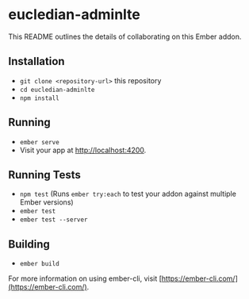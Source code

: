 # eucledian-adminlte

This README outlines the details of collaborating on this Ember addon.

## Installation

* `git clone <repository-url>` this repository
* `cd eucledian-adminlte`
* `npm install`

## Running

* `ember serve`
* Visit your app at [http://localhost:4200](http://localhost:4200).

## Running Tests

* `npm test` (Runs `ember try:each` to test your addon against multiple Ember versions)
* `ember test`
* `ember test --server`

## Building

* `ember build`

For more information on using ember-cli, visit [https://ember-cli.com/](https://ember-cli.com/).
